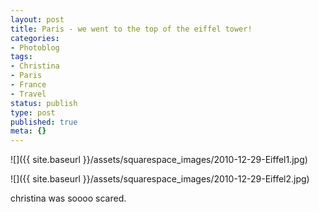 ```yaml
---
layout: post
title: Paris - we went to the top of the eiffel tower!
categories:
- Photoblog
tags:
- Christina
- Paris
- France
- Travel
status: publish
type: post
published: true
meta: {}
---
```


![]({{ site.baseurl }}/assets/squarespace_images/2010-12-29-Eiffel1.jpg)

![]({{ site.baseurl }}/assets/squarespace_images/2010-12-29-Eiffel2.jpg)

christina was soooo scared.
